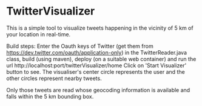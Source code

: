 # TwitterVisualizer

This is a simple tool to visualize tweets happening in the vicinity of 5 km of your location in real-time. 

Build steps:
Enter the Oauth keys of Twitter (get them from https://dev.twitter.com/oauth/application-only) in the TwitterReader.java class, build (using maven), deploy (on a suitable web container) and run the url
http://localhost:port/twitterVisualizer/home
Click on 'Start Visualizer' button to see.
The visualiser's center circle represents the user and the other circles represent nearby tweets.

Only those tweets are read whose geocoding information is available and falls within the 5 km bounding box.
